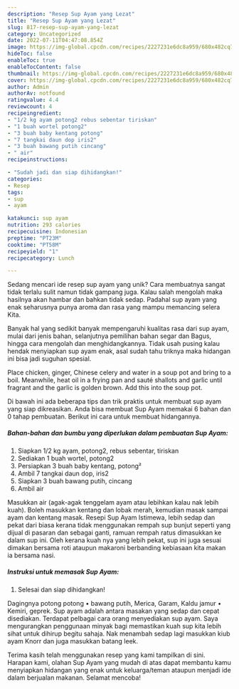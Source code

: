 ```yaml
---
description: "Resep Sup Ayam yang Lezat"
title: "Resep Sup Ayam yang Lezat"
slug: 817-resep-sup-ayam-yang-lezat
category: Uncategorized
date: 2022-07-11T04:47:08.854Z
image: https://img-global.cpcdn.com/recipes/2227231e6dc8a959/680x482cq70/sup-ayam-foto-resep-utama.jpg
hideToc: false
enableToc: true
enableTocContent: false
thumbnail: https://img-global.cpcdn.com/recipes/2227231e6dc8a959/680x482cq70/sup-ayam-foto-resep-utama.jpg
cover: https://img-global.cpcdn.com/recipes/2227231e6dc8a959/680x482cq70/sup-ayam-foto-resep-utama.jpg
author: Admin
authorAv: notfound
ratingvalue: 4.4
reviewcount: 4
recipeingredient:
- "1/2 kg ayam potong2 rebus sebentar tiriskan"
- "1 buah wortel potong2"
- "3 buah baby kentang potong"
- "7 tangkai daun dop iris2"
- "3 buah bawang putih cincang"
- " air"
recipeinstructions:

- "Sudah jadi dan siap dihidangkan!"
categories:
- Resep
tags:
- sup
- ayam

katakunci: sup ayam 
nutrition: 293 calories
recipecuisine: Indonesian
preptime: "PT23M"
cooktime: "PT58M"
recipeyield: "1"
recipecategory: Lunch

---
```





Sedang mencari ide resep sup ayam yang unik? Cara membuatnya sangat tidak terlalu sulit namun tidak gampang juga. Kalau salah mengolah maka hasilnya akan hambar dan bahkan tidak sedap. Padahal sup ayam yang enak seharusnya punya aroma dan rasa yang mampu memancing selera Kita.





Banyak hal yang sedikit banyak mempengaruhi kualitas rasa dari sup ayam, mulai dari jenis bahan, selanjutnya pemilihan bahan segar dan Bagus, hingga cara mengolah dan menghidangkannya. Tidak usah pusing kalau hendak menyiapkan sup ayam enak,      asal sudah tahu triknya maka hidangan ini bisa jadi suguhan spesial.














Place chicken, ginger, Chinese celery and water in a soup pot and bring to a boil. Meanwhile, heat oil in a frying pan and sauté shallots and garlic until fragrant and the garlic is golden brown. Add this into the soup pot.






Di bawah ini ada beberapa tips dan trik praktis untuk membuat sup ayam yang siap dikreasikan. Anda bisa membuat Sup Ayam memakai 6 bahan dan 0 tahap pembuatan. Berikut ini cara untuk membuat hidangannya.

<!--inarticleads1-->

##### Bahan-bahan dan bumbu yang diperlukan dalam pembuatan Sup Ayam:

1. Siapkan 1/2 kg ayam, potong2, rebus sebentar, tiriskan
1. Sediakan 1 buah wortel, potong2
1. Persiapkan 3 buah baby kentang, potong²
1. Ambil 7 tangkai daun dop, iris2
1. Siapkan 3 buah bawang putih, cincang
1. Ambil  air


Masukkan air (agak-agak tenggelam ayam atau lebihkan kalau nak lebih kuah). Boleh masukkan kentang dan lobak merah, kemudian masak sampai ayam dan kentang masak. Resepi Sup Ayam Istimewa, lebih sedap dan pekat dari biasa kerana tidak menggunakan rempah sup bunjut seperti yang dijual di pasaran dan sebagai ganti, ramuan rempah ratus dimasukkan ke dalam sup ini. Oleh kerana kuah nya yang lebih pekat, sup ini juga sesuai dimakan bersama roti ataupun makaroni berbanding kebiasaan kita makan ia bersama nasi. 

<!--inarticleads2-->

##### Instruksi untuk memasak Sup Ayam:


1. Selesai dan siap dihidangkan!

Dagingnya potong potong • bawang putih, Merica, Garam, Kaldu jamur • Kemiri, geprek. Sup ayam adalah antara masakan yang sedap dan cepat disediakan. Terdapat pelbagai cara orang menyediakan sup ayam. Saya mengurangkan penggunaan minyak bagi memastikan kuah sup kita lebih sihat untuk dihirup begitu sahaja. Nak menambah sedap lagi masukkan kiub ayam Knorr dan juga masukkan batang leek. 

Terima kasih telah menggunakan resep yang kami tampilkan di sini. Harapan kami, olahan Sup Ayam yang mudah di atas dapat membantu kamu menyiapkan hidangan yang enak untuk keluarga/teman ataupun menjadi ide dalam berjualan makanan. Selamat mencoba!
